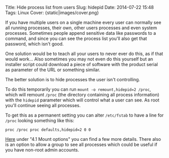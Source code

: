 Title: Hide process list from users
Slug: hidepid
Date: 2014-07-22 15:48
Tags: Linux
Cover: {static|images/cover.png}

If you have multiple users on a single machine every user can normally see all running processes, their own, other users processes and even system processes.
Sometimes people append sensitive data like passwords to a command, and since you can see the process list you'll also get that password, which isn't good.

One solution would be to teach all your users to never ever do this, as if that would work...
Also sometimes you may not even do this yourself but an installer script could download a piece of software with the product serial as parameter of the URL or something similar.

The better solution is to hide processes the user isn't controlling.

To do this temporarily you can run `mount -o remount,hidepid=2 /proc`, which will remount `/proc` (the directory containing all process information) with the `hidepid` parameter which will control what a user can see.
As root you'll continue seeing all processes.

To get this as a permanent setting you can alter `/etc/fstab` to have a line for `/proc` looking something like this:

```
proc /proc proc defaults,hidepid=2 0 0
```

[Here](https://www.kernel.org/doc/Documentation/filesystems/proc.txt) under "4.1 Mount options" you can find a few more details.
There also is an option to allow a group to see all processes which could be useful if you have non-root admin accounts.
